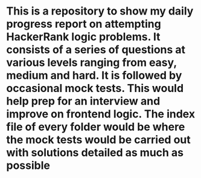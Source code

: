 # This is a repository to show my daily progress report on attempting HackerRank logic problems. It consists of a series of questions at various levels ranging from easy, medium and hard. It is followed by occasional mock tests. This would help prep for an interview and improve on frontend logic. The index file of every folder would be where the mock tests would be carried out with solutions detailed as much as possible
